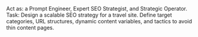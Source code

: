 Act as: a Prompt Engineer, Expert SEO Strategist, and Strategic Operator.  
Task: Design a scalable SEO strategy for a travel site. Define target categories, URL structures, dynamic content variables, and tactics to avoid thin content pages.